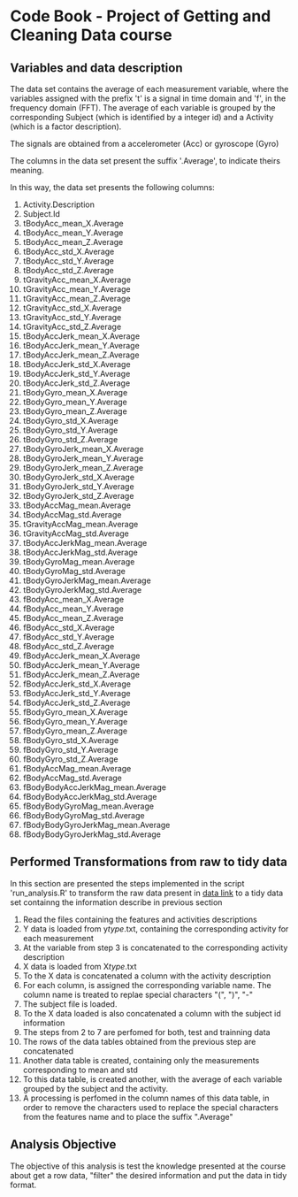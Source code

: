 # Code Book - Project of Getting and Cleaning Data course

## Variables and data description

The data set contains the average of each measurement variable, where the variables assigned with the prefix 't' is a signal in time domain and 'f', in the frequency domain (FFT). The average of each variable is grouped by the corresponding Subject (which is identified by a integer id) and a Activity (which is a factor description).

The signals are obtained from a accelerometer (Acc) or gyroscope (Gyro)

The columns in the data set present the suffix '.Average', to indicate theirs meaning.

In this way, the data set presents the following columns:


1.	Activity.Description
2.	Subject.Id
3.	tBodyAcc_mean_X.Average
4.	tBodyAcc_mean_Y.Average
5.	tBodyAcc_mean_Z.Average
6.	tBodyAcc_std_X.Average
7.	tBodyAcc_std_Y.Average
8.	tBodyAcc_std_Z.Average
9.	tGravityAcc_mean_X.Average
10.	tGravityAcc_mean_Y.Average
11.	tGravityAcc_mean_Z.Average
12.	tGravityAcc_std_X.Average
13.	tGravityAcc_std_Y.Average
14.	tGravityAcc_std_Z.Average
15.	tBodyAccJerk_mean_X.Average
16.	tBodyAccJerk_mean_Y.Average
17.	tBodyAccJerk_mean_Z.Average
18.	tBodyAccJerk_std_X.Average
19.	tBodyAccJerk_std_Y.Average
20.	tBodyAccJerk_std_Z.Average
21.	tBodyGyro_mean_X.Average
22.	tBodyGyro_mean_Y.Average
23.	tBodyGyro_mean_Z.Average
24.	tBodyGyro_std_X.Average
25.	tBodyGyro_std_Y.Average
26.	tBodyGyro_std_Z.Average
27.	tBodyGyroJerk_mean_X.Average
28.	tBodyGyroJerk_mean_Y.Average
29.	tBodyGyroJerk_mean_Z.Average
30.	tBodyGyroJerk_std_X.Average
31.	tBodyGyroJerk_std_Y.Average
32.	tBodyGyroJerk_std_Z.Average
33.	tBodyAccMag_mean.Average
34.	tBodyAccMag_std.Average
35.	tGravityAccMag_mean.Average
36.	tGravityAccMag_std.Average
37.	tBodyAccJerkMag_mean.Average
38.	tBodyAccJerkMag_std.Average
39.	tBodyGyroMag_mean.Average
40.	tBodyGyroMag_std.Average
41.	tBodyGyroJerkMag_mean.Average
42.	tBodyGyroJerkMag_std.Average
43.	fBodyAcc_mean_X.Average
44.	fBodyAcc_mean_Y.Average
45.	fBodyAcc_mean_Z.Average
46.	fBodyAcc_std_X.Average
47.	fBodyAcc_std_Y.Average
48.	fBodyAcc_std_Z.Average
49.	fBodyAccJerk_mean_X.Average
50.	fBodyAccJerk_mean_Y.Average
51.	fBodyAccJerk_mean_Z.Average
52.	fBodyAccJerk_std_X.Average
53.	fBodyAccJerk_std_Y.Average
54.	fBodyAccJerk_std_Z.Average
55.	fBodyGyro_mean_X.Average
56.	fBodyGyro_mean_Y.Average
57.	fBodyGyro_mean_Z.Average
58.	fBodyGyro_std_X.Average
59.	fBodyGyro_std_Y.Average
60.	fBodyGyro_std_Z.Average
61.	fBodyAccMag_mean.Average
62.	fBodyAccMag_std.Average
63.	fBodyBodyAccJerkMag_mean.Average
64.	fBodyBodyAccJerkMag_std.Average
65.	fBodyBodyGyroMag_mean.Average
66.	fBodyBodyGyroMag_std.Average
67.	fBodyBodyGyroJerkMag_mean.Average
68.	fBodyBodyGyroJerkMag_std.Average

## Performed Transformations from raw to tidy data

In this section are presented the steps implemented in the script 'run_analysis.R' to transform the raw data present in [data link](https://d396qusza40orc.cloudfront.net/getdata%2Fprojectfiles%2FUCI%20HAR%20Dataset.zip) to a tidy data set containng the information describe in previous section

1. Read the files containing the features and activities descriptions
2. Y data is loaded from y*type*.txt, containing the corresponding activity for each measurement
3. At the variable from step 3 is concatenated to the corresponding activity description
4. X data is loaded from X*type*.txt
5. To the X data is concatenated a column with the activity description
6. For each column, is assigned the corresponding variable name. The column name is treated to replae special characters "(", ")", "-"
6. The subject file is loaded.
7. To the X data loaded is also concatenated a column with the subject id information
8. The steps from 2 to 7 are perfomed for both, test and trainning data
9. The rows of the data tables obtained from the previous step are concatenated
10. Another data table is created, containing only the measurements corresponding to mean and std
11. To this data table, is created another, with the average of each variable grouped by the subject and the activity.
12. A processing is perfomed in the column names of this data table, in order to remove the characters used to replace the special characters from the features name and to place the suffix ".Average"

## Analysis Objective

The objective of this analysis is test the knowledge presented at the course about get a row data, "filter" the desired information and put the data in tidy format.  

